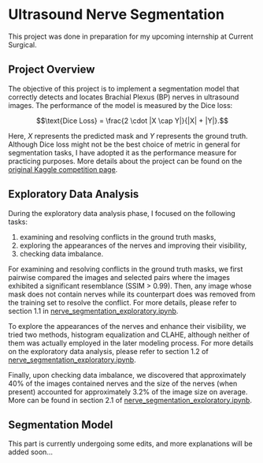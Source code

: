 # Ultrasound Nerve Segmentation
This project was done in preparation for my upcoming internship at Current Surgical.

## Project Overview
The objective of this project is to implement a segmentation model that correctly detects and locates Brachial Plexus (BP) nerves in ultrasound images. The performance of the model is measured by the Dice loss:

$$\text{Dice Loss} = \frac{2 \cdot |X \cap Y|}{|X| + |Y|}.$$

Here, $X$ represents the predicted mask and $Y$ represents the ground truth. Although Dice loss might not be the best choice of metric in general for segmentation tasks, I have adopted it as the performance measure for practicing purposes. More details about the project can be found on the [original Kaggle competition page](https://www.kaggle.com/competitions/ultrasound-nerve-segmentation).

## Exploratory Data Analysis
During the exploratory data analysis phase, I focused on the following tasks:
1. examining and resolving conflicts in the ground truth masks,
2. exploring the appearances of the nerves and improving their visibility,
3. checking data imbalance.

For examining and resolving conflicts in the ground truth masks, we first pairwise compared the images and selected pairs where the images exhibited a significant resemblance (SSIM > 0.99). Then, any image whose mask does not contain nerves while its counterpart does was removed from the training set to resolve the conflict. For more details, please refer to section 1.1 in [nerve_segmentation_exploratory.ipynb](nerve_segmentation_exploratory.ipynb).

To explore the appearances of the nerves and enhance their visibility, we tried two methods, histogram equalization and CLAHE, although neither of them was actually employed in the later modeling process. For more details on the exploratory data analysis, please refer to section 1.2 of [nerve_segmentation_exploratory.ipynb](nerve_segmentation_exploratory.ipynb).

Finally, upon checking data imbalance, we discovered that approximately 40% of the images contained nerves and the size of the nerves (when present) accounted for approximately 3.2% of the image size on average. More can be found in section 2.1 of [nerve_segmentation_exploratory.ipynb](nerve_segmentation_exploratory.ipynb).

## Segmentation Model
This part is currently undergoing some edits, and more explanations will be added soon...
